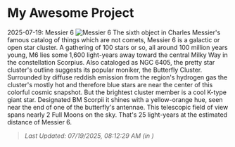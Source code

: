 # My Awesome Project

<!-- APOD Start -->
2025-07-19: Messier 6
![Messier 6](https://apod.nasa.gov/apod/image/2507/M6_1024.jpg)
The sixth object in Charles Messier's famous catalog of things which are not comets, Messier 6 is a galactic or open star cluster. A gathering of 100 stars or so, all around 100 million years young, M6 lies some 1,600 light-years away toward the central Milky Way in the constellation Scorpius. Also cataloged as NGC 6405, the pretty star cluster's outline suggests its popular moniker, the Butterfly Cluster. Surrounded by diffuse reddish emission from the region's hydrogen gas the cluster's mostly hot and therefore blue stars are near the center of this colorful cosmic snapshot. But the brightest cluster member is a cool K-type giant star. Designated BM Scorpii it shines with a yellow-orange hue, seen near the end of one of the butterfly's antennae. This telescopic field of view spans nearly 2 Full Moons on the sky. That's 25 light-years at the estimated distance of Messier 6.
> _Last Updated: 07/19/2025, 08:12:29 AM (in )_
<!-- APOD End -->
